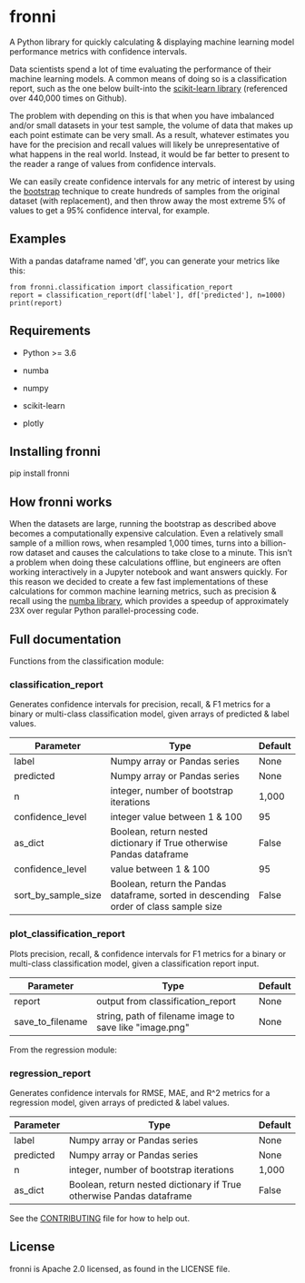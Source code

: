 
# fronni
A Python library for quickly calculating & displaying machine learning model performance metrics with confidence intervals.

Data scientists spend a lot of time evaluating the performance of their machine learning models. A common means of doing so is a classification report, such as the one below built-into the [scikit-learn library](https://scikit-learn.org/stable/modules/generated/sklearn.metrics.classification_report.html) (referenced over 440,000 times on Github).


The problem with depending on this is that when you have imbalanced and/or small datasets in your test sample, the volume of data that makes up each point estimate can be very small. As a result, whatever estimates you have for the precision and recall values will likely be unrepresentative of what happens in the real world. Instead, it would be far better to present to the reader a range of values from confidence intervals.

We can easily create confidence intervals for any metric of interest by using the [bootstrap](https://en.wikipedia.org/wiki/Bootstrapping_%28statistics%29#:~:text=This%20technique%20allows%20estimation%20of,sampling%20from%20an%20approximating%20distribution) technique to create hundreds of samples from the original dataset (with replacement), and then throw away the most extreme 5% of values to get a 95% confidence interval, for example.




## Examples

With a pandas dataframe named 'df', you can generate your metrics like this:

    from fronni.classification import classification_report
    report = classification_report(df['label'], df['predicted'], n=1000)
    print(report)

## Requirements

* Python >= 3.6

* numba

* numpy

* scikit-learn

* plotly



## Installing fronni

pip install fronni



## How fronni works

When the datasets are large, running the bootstrap as described above becomes a computationally expensive calculation. Even a relatively small sample of a million rows, when resampled 1,000 times, turns into a billion-row dataset and causes the calculations to take close to a minute. This isn’t a problem when doing these calculations offline, but engineers are often working interactively in a Jupyter notebook and want answers quickly. For this reason we decided to create a few fast implementations of these calculations for common machine learning metrics, such as precision & recall using the [numba library](http://numba.pydata.org/), which provides a speedup of approximately 23X over regular Python parallel-processing code.



## Full documentation

Functions from the classification module:

### classification_report

Generates confidence intervals for precision, recall, & F1 metrics for a binary or multi-class classification model, given arrays of predicted & label values.

| Parameter | Type | Default |
|--|--|--|
| label | Numpy array or Pandas series | None
| predicted | Numpy array or Pandas series | None
| n | integer, number of bootstrap iterations | 1,000
| confidence_level | integer value between 1 & 100 | 95
| as_dict | Boolean, return nested dictionary if True otherwise Pandas dataframe | False
| confidence_level | value between 1 & 100 | 95
| sort_by_sample_size | Boolean, return the Pandas dataframe, sorted in descending order of class sample size | False

### plot_classification_report

Plots precision, recall, & confidence intervals for F1 metrics for a binary or multi-class classification model, given a classification report input.

| Parameter | Type | Default |
|--|--|--|
| report | output from classification_report | None
| save_to_filename | string, path of filename image to save like "image.png" | None

From the regression module:

### regression_report

Generates confidence intervals for RMSE, MAE, and R^2 metrics for a regression model, given arrays of predicted & label values.

| Parameter | Type | Default |
|--|--|--|
| label | Numpy array or Pandas series | None
| predicted | Numpy array or Pandas series | None
| n | integer, number of bootstrap iterations | 1,000
| as_dict | Boolean, return nested dictionary if True otherwise Pandas dataframe | False

See the [CONTRIBUTING](CONTRIBUTING.md) file for how to help out.



## License

fronni is Apache 2.0 licensed, as found in the LICENSE file.
